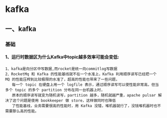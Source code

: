 # kafka

## 一、kafka
### 基础


   
#### 1、运行时数据区为什么Kafka中topic越多效率可能会变低:

```
1、kafka是向分区中写数据,而rocket是统一向commitlog写数据
2、RocketMq 和 Kafka 的性能基线就不在一个水准上，Kafka 利用顺序读写已经把一个 MQ 的性能压榨到比较极限的水准了，超高的性能也带来了一些问题，
   每一个 topic 在硬盘上用一个 logfile 表示，通过顺序读写可以使性能非常高，但当多个 topic 的多个 partition 分布在同一台机器上时，
   原本的顺序读写就变为随机读写，partition 越多，随机就越严重，apache pulsar 解决了这个问题是使用 bookkeeper 做 store，这样做同时也降低
   了性能基线，业务需要很高的性能时，用 Kafka 没错，堆机器就行了，没钱堆机器时也不需要那么高的性能。 
```



















